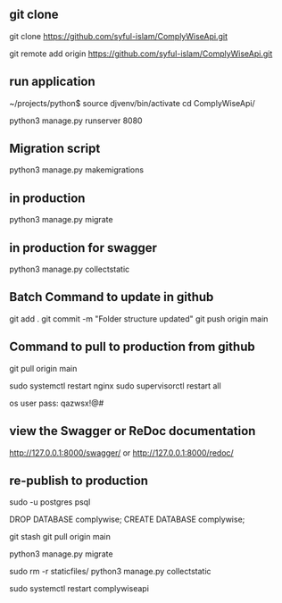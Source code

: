 ## git clone

git clone https://github.com/syful-islam/ComplyWiseApi.git

git remote add origin https://github.com/syful-islam/ComplyWiseApi.git

## run application

~/projects/python$ source djvenv/bin/activate
cd ComplyWiseApi/

python3 manage.py runserver 8080

## Migration script

python3 manage.py makemigrations

## in production

python3 manage.py migrate

## in production for swagger

python3 manage.py collectstatic

## Batch Command to update in github

git add .
git commit -m "Folder structure updated"
git push origin main

## Command to pull to production from github

git pull origin main

sudo systemctl restart nginx
sudo supervisorctl restart all

os user pass: qazwsx!@#

## view the Swagger or ReDoc documentation

http://127.0.0.1:8000/swagger/ or
http://127.0.0.1:8000/redoc/

## re-publish to production

sudo -u postgres psql

DROP DATABASE complywise;
CREATE DATABASE complywise;

git stash
git pull origin main

python3 manage.py migrate

sudo rm -r staticfiles/
python3 manage.py collectstatic

sudo systemctl restart complywiseapi
